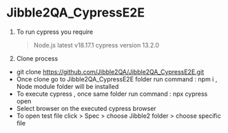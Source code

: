 # Jibble2QA_CypressE2E

1. To run cypress you require

   > Node.js latest v18.17.1
   > cypress version 13.2.0

2. Clone process

- git clone https://github.com/Jibble2QA/Jibble2QA_CypressE2E.git
- Once clone go to Jibble2QA_CypressE2E folder run command : npm i , Node module folder will be installed
- To execute cypress , once same folder run command : npx cypress open
- Select browser on the executed cypress browser
- To open test file click > Spec > choose Jibble2 folder > choose specific file
